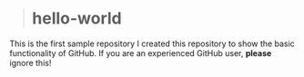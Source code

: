 ># hello-world
This is the first sample repository
I created this repository to show the basic functionality of GitHub.  If you are an experienced GitHub user, <b>please</b> ignore this!
